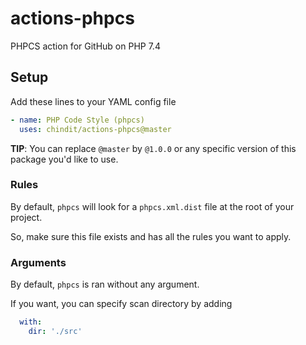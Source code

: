 # actions-phpcs
PHPCS action for GitHub on PHP 7.4

## Setup
Add these lines to your YAML config file
```yaml
- name: PHP Code Style (phpcs)
  uses: chindit/actions-phpcs@master
```

**TIP**: You can replace `@master` by `@1.0.0` or any specific version of this
package you'd like to use.

### Rules
By default, `phpcs` will look for a `phpcs.xml.dist` file at the root of your project.

So, make sure this file exists and has all the rules you want to apply.

### Arguments
By default, `phpcs` is ran without any argument.

If you want, you can specify scan directory by adding 
```yaml
  with:
    dir: './src' 
```
